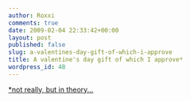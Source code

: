 ```yaml
---
author: Roxxi
comments: true
date: 2009-02-04 22:33:42+00:00
layout: post
published: false
slug: a-valentines-day-gift-of-which-i-approve
title: A valentine's day gift of which I approve*
wordpress_id: 48
---
```


[*not really, but in theory...
](http://www.vermontteddybear.com/SellGroup/Ultimate-Fighter.aspx)
